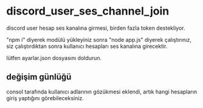 # discord_user_ses_channel_join

discord user hesap ses kanalına girmesi, birden fazla token destekliyor.

"npm i" diyerek modülü yükleyiniz sonra "node app.js" diyerek çalıştırınız, siz çalıştırdıktan sonra kullanıcı hesapları ses kanalına girecektir.  

lütfen ayarlar.json dosyasını doldurun.

## değişim günlüğü

consol tarafında kullanıcı adlarının gözükmesi eklendi, artık hangi hesapların giriş yaptığını görebileceksiniz.
